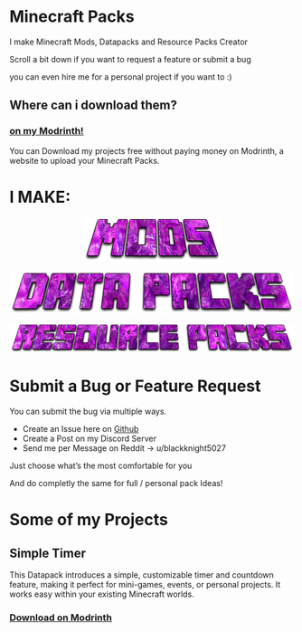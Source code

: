 # Minecraft Packs


I make Minecraft Mods, Datapacks and Resource Packs Creator

Scroll a bit down if you want to request a feature or submit a bug

you can even hire me for a personal project if you want to :)

## Where can i download them?

### **[on my Modrinth!](https://modrinth.com/user/shadowdara)**

You can Download my projects free without paying money on Modrinth, a website to upload your Minecraft Packs.

# I MAKE:
<div align="center">
  
![1000168123.png](1000168123.png)

![1000168124.png](1000168124.png)

![1000168125.png](1000168125.png)

</div>

# Submit a Bug or Feature Request

You can submit the bug via multiple ways. 

- Create an Issue here on [Github](https://github.com/ShadowDara/d4r-minecraft-packs/issues)
- Create a Post on my Discord Server
- Send me per Message on Reddit → u/blackknight5027

Just choose what’s the most comfortable for you

And do completly the same for full / personal pack Ideas!

# Some of my Projects

## Simple Timer

This Datapack introduces a simple, customizable timer and countdown feature, making it perfect for mini-games, events, or personal projects. It works easy within your existing Minecraft worlds.


### [Download on Modrinth](https://modrinth.com/user/shadowdara)
